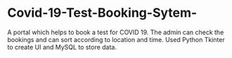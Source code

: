# Covid-19-Test-Booking-Sytem-
A portal which helps to book a test for COVID 19. The admin can check the bookings and can sort according to location and time.
Used Python Tkinter to create UI and MySQL to store data.
